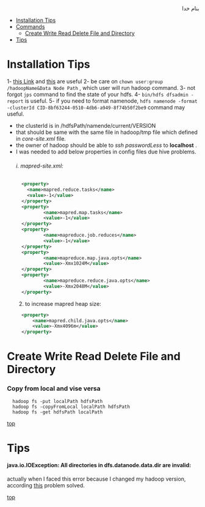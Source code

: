 <div dir="rtl">بنام خدا</div>

- [Installation Tips](#installation-tips)
- [Commands](#commands)
  - [Create Write Read Delete File and Directory](#create-write-read-delete-file-and-directory)
- [Tips](#tips)


# Installation Tips
1- [this Link](https://www.tutorialspoint.com/hadoop/hadoop_multi_node_cluster.htm) and [this](https://linode.com/docs/databases/hadoop/how-to-install-and-set-up-hadoop-cluster/) are useful
2- be care on `chown user:group /hadoopName&Data Node Path` , which user will run hadoop command.
3- not forgot `jps` command to find the state of your hdfs.
4- `bin/hdfs dfsadmin -report` is useful.
5- if you need to format namenode, `hdfs namenode -format -clusterId CID-8bf63244-0510-4db6-a949-8f74b50f2be9` command may useful.
  - the clusterId is in /hdfsPath/namende/current/VERSION
  - that should be same with the same file in hadoop/tmp file which defined in _core-site.xml_ file.
  - the owner of hadoop should be able to _ssh passwordLess_ to __localhost__ .
  - I was needed to add below properties in config files due hive problems.
    ###### i. mapred-site.xml:
    ```xml
      <property>
        <name>mapred.reduce.tasks</name>
        <value>-1</value>
      </property>
      <property>
              <name>mapred.map.tasks</name>
              <value>-1</value>
      </property>
      <property>
              <name>mapreduce.job.reduces</name>
              <value>-1</value>
      </property>
      <property>
              <name>mapreduce.map.java.opts</name>
              <value>-Xmx1024M</value>
      </property>
      <property>
              <name>mapreduce.reduce.java.opts</name>
              <value>-Xmx2048M</value>
      </property>
    ```
    2. to increase mapred heap size:
    ```xml
      <property>
          <name>mapred.child.java.opts</name>
          <value>-Xmx4096m</value>
      </property>
    ```
# Create Write Read Delete File and Directory
### Copy from local and vise versa
```vala
  hadoop fs -put localPath hdfsPath
  hadoop fs -copyFromLocal localPath hdfsPath
  hadoop fs -get hdfsPath localPath
```


[top](#top)

# Tips
#### java.io.IOException: All directories in dfs.datanode.data.dir are invalid:
actually when I faced this error because I changed my hadoop version, according [this](https://stackoverflow.com/a/45094804/3214950) problem solved.



[top](#top)






